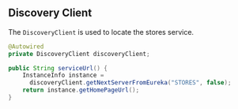 ## Discovery Client

The `DiscoveryClient` is used to locate the stores service.

```java
@Autowired
private DiscoveryClient discoveryClient;

public String serviceUrl() {
    InstanceInfo instance =
      discoveryClient.getNextServerFromEureka("STORES", false);
    return instance.getHomePageUrl();
}

```
